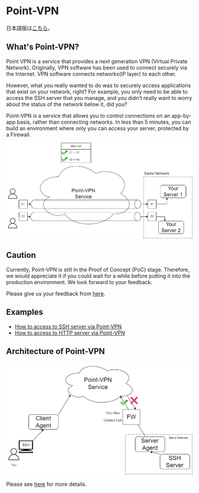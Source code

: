 # Point-VPN

日本語版は[こちら](./index_jp.md)。

## What's Point-VPN?

Point VPN is a service that provides a next generation VPN (Virtual Private Network).
Originally, VPN software has been used to connect securely via the Internet.
VPN software connects networks(IP layer) to each other.

However, what you really wanted to do was to securely access applications that exist on your network, right?
For example, you only need to be able to access the SSH server that you manage, and you didn't really want to worry about the status of the network below it, did you?

Point-VPN is a service that allows you to control connections on an app-by-app basis, rather than connecting networks.
In less than 5 minutes, you can build an environment where only you can access your server, protected by a Firewall.

![image](./images/image.png)

## Caution

Currently, Point-VPN is still in the Proof of Concept (PoC) stage.
Therefore, we would appreciate it if you could wait for a while before putting it into the production environment.
We look forward to your feedback.

Please give us your feedback from [here](https://docs.google.com/forms/d/e/1FAIpQLSdJ_sZ56BMt2ELLJro-eh5cOn2ZvQze04a6WKRgA3W7Jiz97Q/viewform?usp=sf_link).

## Examples

- [How to access to SSH server via Point-VPN](./example_ssh.md)
- [How to access to HTTP server via Point-VPN](./example_http.md)

## Architecture of Point-VPN

![Architecture](./images/architecture.png)

Please see [here](./architecture.md) for more details.

